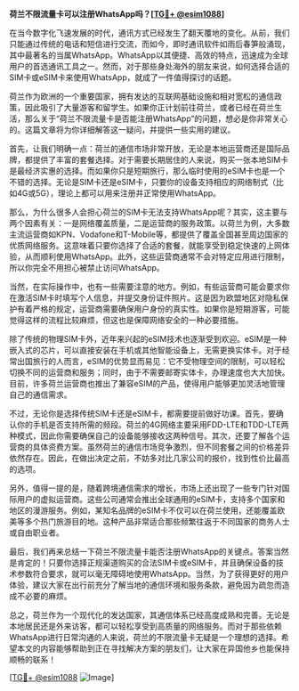 **荷兰不限流量卡可以注册WhatsApp吗？[[TG💪+ @esim1088](https://t.me/s/esim1088)]**

在当今数字化飞速发展的时代，通讯方式已经发生了翻天覆地的变化。从前，我们只能通过传统的电话和短信进行交流，而如今，即时通讯软件如雨后春笋般涌现，其中最著名的当属WhatsApp。WhatsApp以其便捷、高效的特点，迅速成为全球用户的首选通讯工具之一。然而，对于那些身处海外的朋友来说，如何选择合适的SIM卡或eSIM卡来使用WhatsApp，就成了一件值得探讨的话题。

荷兰作为欧洲的一个重要国家，拥有发达的互联网基础设施和相对宽松的通信政策，因此吸引了大量游客和留学生。如果你正计划前往荷兰，或者已经在荷兰生活，那么关于“荷兰不限流量卡是否能注册WhatsApp”的问题，想必是你非常关心的。这篇文章将为你详细解答这一疑问，并提供一些实用的建议。

首先，让我们明确一点：荷兰的通信市场非常开放，无论是本地运营商还是国际品牌，都提供了丰富的套餐选择。对于需要长期居住的人来说，购买一张本地SIM卡是最经济实惠的选择。而如果你只是短期旅行，那么临时使用的eSIM卡也是一个不错的选择。无论是SIM卡还是eSIM卡，只要你的设备支持相应的网络制式（比如4G或5G），理论上都可以用来注册并正常使用WhatsApp。

那么，为什么很多人会担心荷兰的SIM卡无法支持WhatsApp呢？其实，这主要与两个因素有关：一是网络覆盖质量，二是运营商的服务政策。以荷兰为例，大多数主流运营商如KPN、Vodafone和T-Mobile等，都提供了覆盖全国甚至周边国家的优质网络服务。这意味着只要你选择了合适的套餐，就能享受到稳定快速的上网体验，从而顺利使用WhatsApp。此外，这些运营商通常不会对特定应用进行限制，所以你完全不用担心被禁止访问WhatsApp。

当然，在实际操作中，也有一些需要注意的地方。例如，有些运营商可能会要求你在激活SIM卡时填写个人信息，并提交身份证件照片。这是因为欧盟地区对隐私保护有着严格的规定，运营商需要确保用户身份的真实性。如果你是短期游客，可能觉得这样的流程比较麻烦，但这也是保障网络安全的一种必要措施。

除了传统的物理SIM卡外，近年来兴起的eSIM技术也逐渐受到欢迎。eSIM是一种嵌入式的芯片，可以直接安装在手机或其他智能设备上，无需更换实体卡。对于经常出国旅行的人而言，eSIM的优势显而易见：它不受物理空间的限制，可以轻松切换不同的运营商和服务；同时，由于不需要邮寄实体卡，办理速度也大大加快。目前，许多荷兰运营商也推出了兼容eSIM的产品，使得用户能够更加灵活地管理自己的通信需求。

不过，无论你是选择传统SIM卡还是eSIM卡，都需要提前做好功课。首先，要确认你的手机是否支持所需的频段。荷兰的4G网络主要采用FDD-LTE和TDD-LTE两种模式，因此你需要确保自己的设备能够接收这两种信号。其次，还要了解各个运营商的具体资费方案。虽然荷兰的通信市场竞争激烈，但不同套餐之间的价格差异依然存在。因此，在做出决定之前，不妨多对比几家公司的报价，找到性价比最高的选项。

另外，值得一提的是，随着跨境通信需求的增长，市场上还出现了一些专门针对国际用户的虚拟运营商。这些公司通常会推出全球通用的eSIM卡，支持多个国家和地区的漫游服务。例如，某知名品牌的eSIM卡不仅可以在荷兰使用，还能覆盖欧美等多个热门旅游目的地。这种产品非常适合那些频繁往返于不同国家的商务人士或自由职业者。

最后，我们再来总结一下荷兰不限流量卡能否注册WhatsApp的关键点。答案当然是肯定的！只要你选择正规渠道购买的合法SIM卡或eSIM卡，并且确保设备的技术参数符合要求，就可以毫无障碍地使用WhatsApp。当然，为了获得更好的用户体验，建议大家在出行前充分了解当地的通信环境和服务条款，避免因为疏忽而造成不必要的麻烦。

总之，荷兰作为一个现代化的发达国家，其通信体系已经高度成熟和完善。无论是本地居民还是外来访客，都可以轻松享受到高质量的网络服务。而对于那些依赖WhatsApp进行日常沟通的人来说，荷兰的不限流量卡无疑是一个理想的选择。希望本文的内容能够帮助到正在寻找解决方案的朋友们，让大家在异国他乡也能保持顺畅的联系！

[[TG💪+ @esim1088](https://t.me/s/esim1088) ![Image](https://i.postimg.cc/4NQfJmqS/Snipaste-2025-05-13-00-14-12.png)]
